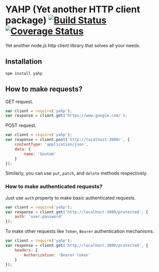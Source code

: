 YAHP (Yet another HTTP client package) [![Build Status](https://travis-ci.org/Goutam192002/yahp.svg?branch=main)](https://travis-ci.org/Goutam192002/yahp) [![Coverage Status](https://coveralls.io/repos/github/Goutam192002/yahp/badge.svg?branch=main)](https://coveralls.io/github/Goutam192002/yahp?branch=main)
===========

Yet another node.js http client library that solves all your needs.

## Installation
    npm install yahp
    
## How to make requests?

GET request.
```javascript
var client = require('yahp');
var response = client.get('https://www.google.com/');
```

POST request.
```javascript
var client = require('yahp');
var response = client.post('http://localhost:3000/', {
    contentType: 'application/json',
    data: {
        name: 'Goutam'
    }
});
```
Similarly, you can use `put`, `patch`, and `delete` methods respectively.

### How to make authenticated requests?
Just use `auth` property to make basic authenticated requests.
```javascript
var client = require('yahp');
var response = client.get('http://localhost:3000/protected', {
    auth: 'user:password'
});
```

To make other requests like `Token`, `Bearer` authentication mechanisms.
```javascript
var client = require('yahp');
var response = client.get('http://localhost:3000/protected', {
    headers: {
        Authorization: 'Bearer token'
    }
});
```
